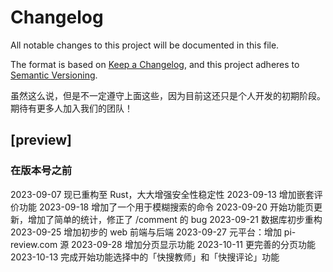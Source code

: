 # Changelog
All notable changes to this project will be documented in this file.

The format is based on [Keep a Changelog](https://keepachangelog.com/en/1.0.0/),
and this project adheres to [Semantic Versioning](https://semver.org/spec/v2.0.0.html).

虽然这么说，但是不一定遵守上面这些，因为目前这还只是个人开发的初期阶段。期待有更多人加入我们的团队！

## [preview]

### 在版本号之前

2023-09-07 现已重构至 Rust，大大增强安全性稳定性
2023-09-13 增加嵌套评价功能
2023-09-18 增加了一个用于模糊搜索的命令
2023-09-20 开始功能页更新，增加了简单的统计，修正了 /comment 的 bug
2023-09-21 数据库初步重构
2023-09-25 增加初步的 web 前端与后端
2023-09-27 元平台：增加 pi-review.com 源
2023-09-28 增加分页显示功能
2023-10-11 更完善的分页功能
2023-10-13 完成开始功能选择中的「快搜教师」和「快搜评论」功能
